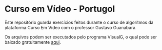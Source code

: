 # Curso em Vídeo - Portugol

Este repositório guarda exercícios feitos durante o curso de algorítmos da plataforma Curso Em Vídeo com o professor Gustavo Guanabara.

Os arquivos podem ser executados pelo programa VisualG, o qual pode ser baixado gratuitamente [aqui](https://visualg3.com.br/).
